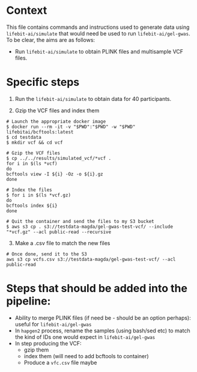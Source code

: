 # Context

This file contains commands and instructions used to generate data using `lifebit-ai/simulate` that would need be used to run `lifebit-ai/gel-gwas`. To be clear, the aims are as follows:

- Run `lifebit-ai/simulate` to obtain PLINK files and multisample VCF files.

# Specific steps

1) Run the `lifebit-ai/simulate` to obtain data for 40 participants. 

2) Gzip the VCF files and index them

```
# Launch the appropriate docker image
$ docker run --rm -it -v "$PWD":"$PWD" -w "$PWD" lifebitai/bcftools:latest
$ cd testdata
$ mkdir vcf && cd vcf

# Gzip the VCF files
$ cp ../../results/simulated_vcf/*vcf .
for i in $(ls *vcf)
do
bcftools view -I ${i} -Oz -o ${i}.gz
done

# Index the files
$ for i in $(ls *vcf.gz)
do
bcftools index ${i}
done

# Quit the container and send the files to my S3 bucket
$ aws s3 cp . s3://testdata-magda/gel-gwas-test-vcf/ --include "*vcf.gz" --acl public-read --recursive
```

3) Make a .csv file to match the new files
```
# Once done, send it to the S3
aws s3 cp vcfs.csv s3://testdata-magda/gel-gwas-test-vcf/ --acl public-read
```


# Steps that should be added into the pipeline:

- Ability to merge PLINK files (if need be - should be an option perhaps): useful for `lifebit-ai/gel-gwas`
- In `hapgen2` process, rename the samples (using bash/sed etc) to match the kind of IDs one would expect in `lifebit-ai/gel-gwas`
- In step producing the VCF:
  - gzip them
  - index them (will need to add bcftools to container) 
  - Produce a `vfc.csv` file maybe 



